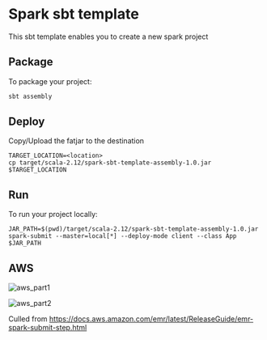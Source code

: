 # Spark sbt template

This sbt template enables you to create a new spark project 

## Package

To package your project:
```bash
sbt assembly
```

## Deploy 

Copy/Upload the fatjar to the destination
```
TARGET_LOCATION=<location>
cp target/scala-2.12/spark-sbt-template-assembly-1.0.jar $TARGET_LOCATION
```

## Run

To run your project locally:
```
JAR_PATH=$(pwd)/target/scala-2.12/spark-sbt-template-assembly-1.0.jar
spark-submit --master=local[*] --deploy-mode client --class App $JAR_PATH
```

## AWS

![aws_part1](https://user-images.githubusercontent.com/48090690/120251599-f4462080-c279-11eb-9c5c-64091079fe77.jpg)

![aws_part2](https://user-images.githubusercontent.com/48090690/120251622-045e0000-c27a-11eb-9c8b-ef35734336a3.jpg)

Culled from https://docs.aws.amazon.com/emr/latest/ReleaseGuide/emr-spark-submit-step.html
